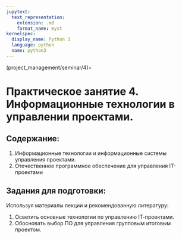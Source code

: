 ```yaml
---
jupytext:
  text_representation:
    extension: .md
    format_name: myst
kernelspec:
  display_name: Python 3
  language: python
  name: python3
---
```


(project_management/seminar/4)=
# Практическое занятие 4. Информационные технологии в управлении проектами.

## Содержание:
1. Информационные технологии и информационные системы управления проектами.
2. Отечественное программное обеспечение для управления IТ-проектами

## Задания для подготовки:
Используя материалы лекции и рекомендованную литературу:
1. Осветить основные технологии по управлению IТ-проектами.
2. Обосновать выбор ПО для управления групповым итоговым проектом.
